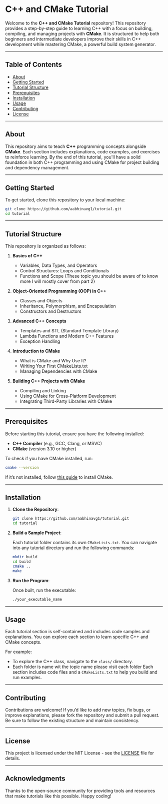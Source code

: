 
# C++ and CMake Tutorial

Welcome to the **C++ and CMake Tutorial** repository! This repository provides a step-by-step guide to learning C++ with a focus on building, compiling, and managing projects with **CMake**. It is structured to help both beginners and intermediate developers improve their skills in C++ development while mastering CMake, a powerful build system generator.

---

## Table of Contents

- [About](#about)
- [Getting Started](#getting-started)
- [Tutorial Structure](#tutorial-structure)
- [Prerequisites](#prerequisites)
- [Installation](#installation)
- [Usage](#usage)
- [Contributing](#contributing)
- [License](#license)

---

## About

This repository aims to teach **C++** programming concepts alongside **CMake**. Each section includes explanations, code examples, and exercises to reinforce learning. By the end of this tutorial, you'll have a solid foundation in both C++ programming and using CMake for project building and dependency management.

---

## Getting Started

To get started, clone this repository to your local machine:

```bash
git clone https://github.com/aabhinavg1/tutorial.git
cd tutorial
```

---

## Tutorial Structure

This repository is organized as follows:

1. **Basics of C++**
    - Variables, Data Types, and Operators
    - Control Structures: Loops and Conditionals
    - Functions and Scope
    {These topic you should be aware of to know more I will mostly cover from part 2}

2. **Object-Oriented Programming (OOP) in C++**
    - Classes and Objects
    - Inheritance, Polymorphism, and Encapsulation
    - Constructors and Destructors

3. **Advanced C++ Concepts**
    - Templates and STL (Standard Template Library)
    - Lambda Functions and Modern C++ Features
    - Exception Handling

4. **Introduction to CMake**
    - What is CMake and Why Use It?
    - Writing Your First CMakeLists.txt
    - Managing Dependencies with CMake

5. **Building C++ Projects with CMake**
    - Compiling and Linking
    - Using CMake for Cross-Platform Development
    - Integrating Third-Party Libraries with CMake

---

## Prerequisites

Before starting this tutorial, ensure you have the following installed:

- **C++ Compiler** (e.g., GCC, Clang, or MSVC)
- **CMake** (version 3.10 or higher)

To check if you have CMake installed, run:

```bash
cmake --version
```

If it’s not installed, follow [this guide](https://cmake.org/install/) to install CMake.

---

## Installation

1. **Clone the Repository**:

   ```bash
   git clone https://github.com/aabhinavg1/tutorial.git
   cd tutorial
   ```

2. **Build a Sample Project**:

   Each tutorial folder contains its own `CMakeLists.txt`. You can navigate into any tutorial directory and run the following commands:

   ```bash
   mkdir build
   cd build
   cmake ..
   make
   ```

3. **Run the Program**:

   Once built, run the executable:

   ```bash
   ./your_executable_name
   ```

---

## Usage

Each tutorial section is self-contained and includes code samples and explanations. You can explore each section to learn specific C++ and CMake concepts. 

For example:
- To explore the C++ class, navigate to the `class/` directory.
- Each folder is name wit the topic name please visit each folder
Each section includes code files and a `CMakeLists.txt` to help you build and run examples.

---

## Contributing

Contributions are welcome! If you’d like to add new topics, fix bugs, or improve explanations, please fork the repository and submit a pull request. Be sure to follow the existing structure and maintain consistency.

---

## License

This project is licensed under the MIT License - see the [LICENSE](LICENSE) file for details.

---

## Acknowledgments

Thanks to the open-source community for providing tools and resources that make tutorials like this possible. Happy coding!
